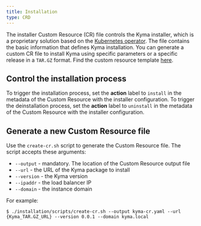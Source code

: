 ```yaml
---
title: Installation
type: CRD
---
```


The installer Custom Resource (CR) file controls the Kyma installer, which is a proprietary solution based on the [Kubernetes operator](https://coreos.com/operators/). The file contains the basic information that defines Kyma installation. You can generate a custom CR file to install Kyma using specific parameters or a specific release in a `TAR.GZ` format.
Find the custom resource template [here](../../../installation/resources/installer-cr.yaml.tpl).

## Control the installation process

To trigger the installation process, set the **action** label to `install` in the metadata of the Custom Resource with the installer configuration.
To trigger the deinstallation process, set the **action** label to `uninstall` in the metadata of the Custom Resource with the installer configuration.

## Generate a new Custom Resource file

Use the `create-cr.sh` script to generate the Custom Resource file. The script accepts these arguments:

- `--output` - mandatory. The location of the Custom Resource output file
- `--url` - the URL of the Kyma package to install
- `--version` - the Kyma version
- `--ipaddr` - the load balancer IP
- `--domain` - the instance domain

For example:
```
$ ./installation/scripts/create-cr.sh --output kyma-cr.yaml --url {Kyma_TAR.GZ_URL} --version 0.0.1 --domain kyma.local
```
